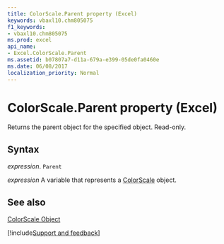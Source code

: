 ```yaml
---
title: ColorScale.Parent property (Excel)
keywords: vbaxl10.chm805075
f1_keywords:
- vbaxl10.chm805075
ms.prod: excel
api_name:
- Excel.ColorScale.Parent
ms.assetid: b07807a7-d11a-679a-e399-05de0fa0460e
ms.date: 06/08/2017
localization_priority: Normal
---
```



# ColorScale.Parent property (Excel)

Returns the parent object for the specified object. Read-only.


## Syntax

_expression_. `Parent`

_expression_ A variable that represents a [ColorScale](Excel.ColorScale.md) object.


## See also


[ColorScale Object](Excel.ColorScale.md)

[!include[Support and feedback](~/includes/feedback-boilerplate.md)]